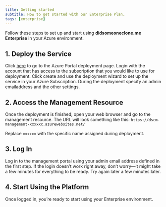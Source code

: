 ```yaml
---
title: Getting started
subtitle: How to get started with our Enterprise Plan.
tags: [enterprise]
---
```


Follow these steps to set up and start using **didsomeoneclone.me Enterprise** in your Azure environment.

## 1. Deploy the Service
Click <a href="https://portal.azure.com/#create/zolderbv1714139676050.didsomeoneclonemedscmenterprise" target="_blank">here</a> to go to the Azure Portal deployment page. Login with the account that has access to the subscription that you would like to use for deployment.
Click create and use the deployment wizard to set up the service in your Azure Subscription.
During the deployment specify an admin emailaddress and the other settings.

## 2. Access the Management Resource
Once the deployment is finished, open your web browser and go to the management resource. The URL will look something like this: `https://dscm-management-xxxxxx.azurewebsites.net/`

Replace `xxxxxx` with the specific name assigned during deployment.

## 3. Log In
Log in to the management portal using your admin email address defined in the first step. If the login doesn’t work right away, don’t worry—it might take a few minutes for everything to be ready. Try again later a few minutes later.

## 4. Start Using the Platform
Once logged in, you’re ready to start using your Enterprise environment.

